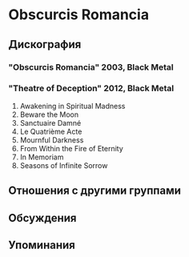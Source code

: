 # Obscurcis Romancia



## Дискография

### "Obscurcis Romancia" 2003, Black Metal



### "Theatre of Deception" 2012, Black Metal

1.	 Awakening in Spiritual Madness
2.	 Beware the Moon
3.	 Sanctuaire Damn&#233;
4.	 Le Quatri&#232;me Acte
5.	 Mournful Darkness
6.	 From Within the Fire of Eternity
7.	 In Memoriam
8.	 Seasons of Infinite Sorrow


## Отношения с другими группами


## Обсуждения


## Упоминания


